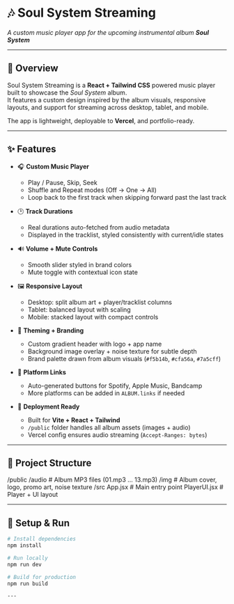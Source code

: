 # 🎶 Soul System Streaming  
*A custom music player app for the upcoming instrumental album **Soul System***  

---

## 📖 Overview  
Soul System Streaming is a **React + Tailwind CSS** powered music player built to showcase the *Soul System* album.  
It features a custom design inspired by the album visuals, responsive layouts, and support for streaming across desktop, tablet, and mobile.  

The app is lightweight, deployable to **Vercel**, and portfolio-ready.  

---

## ✨ Features  
- 🎧 **Custom Music Player**  
  - Play / Pause, Skip, Seek  
  - Shuffle and Repeat modes (Off → One → All)  
  - Loop back to the first track when skipping forward past the last track  

- 🕑 **Track Durations**  
  - Real durations auto-fetched from audio metadata  
  - Displayed in the tracklist, styled consistently with current/idle states  

- 🔊 **Volume + Mute Controls**  
  - Smooth slider styled in brand colors  
  - Mute toggle with contextual icon state  

- 🖼 **Responsive Layout**  
  - Desktop: split album art + player/tracklist columns  
  - Tablet: balanced layout with scaling  
  - Mobile: stacked layout with compact controls  

- 🎨 **Theming + Branding**  
  - Custom gradient header with logo + app name  
  - Background image overlay + noise texture for subtle depth  
  - Brand palette drawn from album visuals (`#f5b14b`, `#cfa56a`, `#7a5cff`)  

- 🔗 **Platform Links**  
  - Auto-generated buttons for Spotify, Apple Music, Bandcamp  
  - More platforms can be added in `ALBUM.links` if needed  

- 🚀 **Deployment Ready**  
  - Built for **Vite + React + Tailwind**  
  - `/public` folder handles all album assets (images + audio)  
  - Vercel config ensures audio streaming (`Accept-Ranges: bytes`)  

---

## 📂 Project Structure
/public
/audio # Album MP3 files (01.mp3 … 13.mp3)
/img # Album cover, logo, promo art, noise texture
/src
App.jsx # Main entry point
PlayerUI.jsx # Player + UI layout

---

## 🚀 Setup & Run
```bash
# Install dependencies
npm install

# Run locally
npm run dev

# Build for production
npm run build

---
